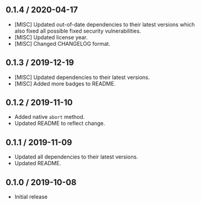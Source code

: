 ## 0.1.4 / 2020-04-17
- [MISC] Updated out-of-date dependencies to their latest versions which also fixed all possible fixed security vulnerabilities.
- [MISC] Updated license year.
- [MISC] Changed CHANGELOG format.

## 0.1.3 / 2019-12-19
- [MISC] Updated dependencies to their latest versions.
- [MISC] Added more badges to README.

## 0.1.2 / 2019-11-10
- Added native `abort` method.
- Updated README to reflect change.

## 0.1.1 / 2019-11-09
- Updated all dependencies to their latest versions.
- Updated README.

## 0.1.0 / 2019-10-08
- Initial release